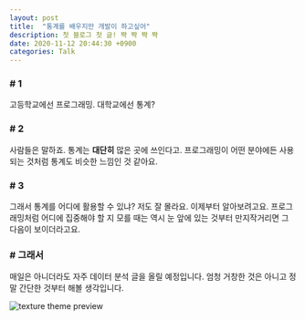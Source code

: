 ```yaml
---
layout: post
title:  "통계를 배우지만 개발이 하고싶어"
description: 첫 블로그 첫 글! 쨕 쨕 쨕 쨕
date: 2020-11-12 20:44:30 +0900
categories: Talk
---
```

### # 1
고등학교에선 프로그래밍. 대학교에선 통계? 

### # 2
사람들은 말하죠. 통계는 **대단히** 많은 곳에 쓰인다고. 프로그래밍이 어떤 분야에든 사용되는 것처럼 통계도 비슷한 느낌인 것 같아요. 

### # 3
그래서 통계를 어디에 활용할 수 있냐? 저도 잘 몰라요. 이제부터 알아보려고요. 프로그래밍처럼 어디에 집중해야 할 지 모를 때는 역시 눈 앞에 있는 것부터 만지작거리면 그 다음이 보이더라고요.

### # 그래서
매일은 아니더라도 자주 데이터 분석 글을 올릴 예정입니다. 엄청 거창한 것은 아니고 정말 간단한 것부터 해볼 생각입니다.


![texture theme preview](https://media.discordapp.net/attachments/514412058729644033/528932551457243141/unknown.png)

[jekyll-docs]: https://jekyllrb.com/docs/home
[jekyll-gh]:   https://github.com/jekyll/jekyll
[jekyll-talk]: https://talk.jekyllrb.com/
